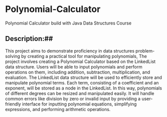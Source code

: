 # Polynomial-Calculator
Polynomial Calculator build with Java
Data Structures Course

## Description:##
This project aims to demonstrate proficiency in data structures problem-solving by
creating a practical tool for manipulating polynomials, The project involves creating a Polynomial
Calculator based on the LinkedList data structure.
Users will be able to input polynomials and perform operations on them, including addition,
subtraction, multiplication, and evaluation.
The LinkedList data structure will be used to efficiently store and manipulate polynomial terms.
Each term, consisting of a coefficient and an exponent, will be stored as a node in the LinkedList.
In this way, polynomials of different degrees can be resized and manipulated easily.
It will handle common errors like division by zero or invalid input by providing a user-friendly
interface for inputting polynomial equations, simplifying expressions, and performing arithmetic
operations.
